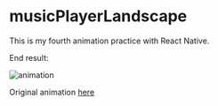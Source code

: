 # musicPlayerLandscape

This is my fourth animation practice with React Native.

End result:

![animation](https://media.giphy.com/media/l44Q5Z4U6YCgcS11K/giphy.gif)

Original animation [here](http://blog.gaborit-d.com/wp-content/uploads/2015/11/ui-ux-inspiration-gif-olybop-27.gif)

